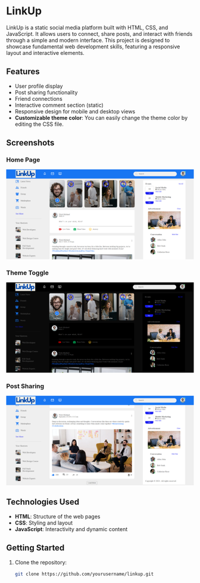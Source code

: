 # LinkUp

LinkUp is a static social media platform built with HTML, CSS, and JavaScript. It allows users to connect, share posts, and interact with friends through a simple and modern interface. This project is designed to showcase fundamental web development skills, featuring a responsive layout and interactive elements.

## Features
- User profile display
- Post sharing functionality
- Friend connections
- Interactive comment section (static)
- Responsive design for mobile and desktop views
- **Customizable theme color**: You can easily change the theme color by editing the CSS file.

## Screenshots

### Home Page
![Home Page](https://github.com/Aishu2301/LinkUp/blob/b2f248ce3837017972cce424e5c11e99f3ebe383/Images/Screenshot%202025-04-01%20082525.png)

### Theme Toggle 
![Home Page](https://github.com/Aishu2301/LinkUp/blob/82dbd0abe9738b1dd202ec33eda4840332846d69/Images/Screenshot%202025-04-01%20083659.png)

### Post Sharing
![Post Sharing](https://github.com/Aishu2301/LinkUp/blob/bcd3e857bdb42debe6bf73644c2fb93911fc9507/Images/Screenshot%202025-04-01%20082703.png)

## Technologies Used
- **HTML**: Structure of the web pages
- **CSS**: Styling and layout
- **JavaScript**: Interactivity and dynamic content

## Getting Started

1. Clone the repository:
   ```bash
   git clone https://github.com/yourusername/linkup.git
